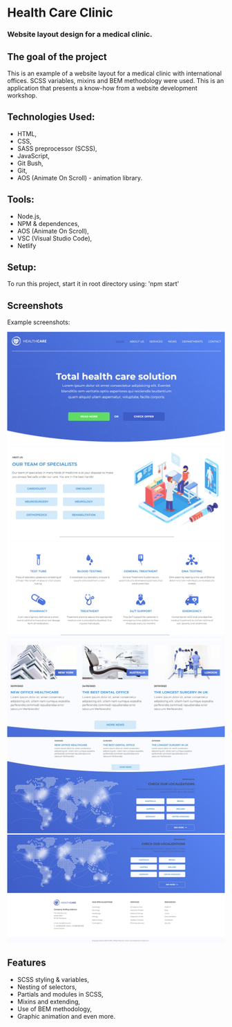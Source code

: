 # Health Care Clinic

### Website layout design for a medical clinic.

## The goal of the project

This is an example of a website layout for a medical clinic with international offices.
SCSS variables, mixins and BEM methodology were used.
This is an application that presents a know-how from a website development workshop.

## Technologies Used:

- HTML,
- CSS,
- SASS preprocessor (SCSS),
- JavaScript,
- Git Bush,
- Git,
- AOS (Animate On Scroll) - animation library.

## Tools:

- Node.js,
- NPM & dependences,
- AOS (Animate On Scroll),
- VSC (Visual Studio Code),
- Netlify

## Setup:

To run this project, start it in root directory using:
'npm start'

## Screenshots

Example screenshots:

![Example screenshot](./src/assets/images/screens/screen-1.jpg)
![Example screenshot](./src/assets/images/screens/screen-2.jpg)
![Example screenshot](./src/assets/images/screens/screen-3.jpg)
![Example screenshot](./src/assets/images/screens/screen-4.jpg)
![Example screenshot](./src/assets/images/screens/screen-5.jpg)
![Example screenshot](./src/assets/images/screens/screen-6.jpg)

## Features

- SCSS styling & variables,
- Nesting of selectors,
- Partials and modules in SCSS,
- Mixins and extending,
- Use of BEM methodology,
- Graphic animation and even more.
